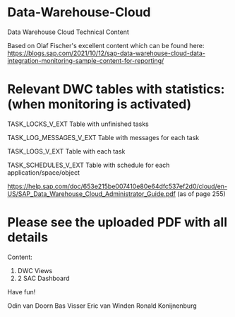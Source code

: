 # Data-Warehouse-Cloud
Data Warehouse Cloud Technical Content

Based on Olaf Fischer's excellent content which can be found here:  https://blogs.sap.com/2021/10/12/sap-data-warehouse-cloud-data-integration-monitoring-sample-content-for-reporting/

# Relevant DWC  tables with statistics: (when monitoring is activated)

TASK_LOCKS_V_EXT
Table with unfinished tasks

TASK_LOG_MESSAGES_V_EXT
Table with messages for each task

TASK_LOGS_V_EXT
Table with each task

TASK_SCHEDULES_V_EXT
Table with schedule for each application/space/object

https://help.sap.com/doc/653e215be007410e80e64dfc537ef2d0/cloud/en-US/SAP_Data_Warehouse_Cloud_Administrator_Guide.pdf (as of page 255)


# Please see the uploaded PDF with all details

Content:

1. DWC Views
2. 2 SAC Dashboard

Have fun!

Odin van Doorn
Bas Visser
Eric van Winden
Ronald Konijnenburg
